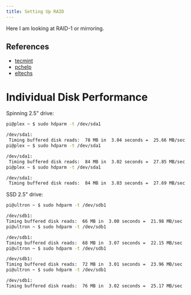 ```yaml
---
title: Setting Up RAID
---
```


Here I am looking at RAID-1 or mirroring.

## References

- [tecmint](https://www.tecmint.com/create-raid1-in-linux/)
- [pchelp](https://pchelp.ricmedia.com/build-raspberry-pi3-raid-nas-server/3/)
- [eltechs](https://eltechs.com/raspberry-pi-nas-guide/)

# Individual Disk Performance

Spinning 2.5" drive:

```bash
pi@plex ~ $ sudo hdparm -t /dev/sda1

/dev/sda1:
 Timing buffered disk reads:  78 MB in  3.04 seconds =  25.66 MB/sec
pi@plex ~ $ sudo hdparm -t /dev/sda1

/dev/sda1:
 Timing buffered disk reads:  84 MB in  3.02 seconds =  27.85 MB/sec
pi@plex ~ $ sudo hdparm -t /dev/sda1

/dev/sda1:
 Timing buffered disk reads:  84 MB in  3.03 seconds =  27.69 MB/sec
 ```

 SSD 2.5" drive:

 ```bash
pi@ultron ~ $ sudo hdparm -t /dev/sdb1

/dev/sdb1:
 Timing buffered disk reads:  66 MB in  3.00 seconds =  21.98 MB/sec
pi@ultron ~ $ sudo hdparm -t /dev/sdb1

/dev/sdb1:
 Timing buffered disk reads:  68 MB in  3.07 seconds =  22.15 MB/sec
pi@ultron ~ $ sudo hdparm -t /dev/sdb1

/dev/sdb1:
 Timing buffered disk reads:  72 MB in  3.01 seconds =  23.96 MB/sec
pi@ultron ~ $ sudo hdparm -t /dev/sdb1

/dev/sdb1:
 Timing buffered disk reads:  76 MB in  3.02 seconds =  25.17 MB/sec
 ```
